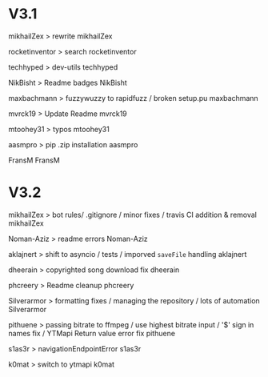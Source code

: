 # V3.1

mikhailZex > rewrite
mikhailZex

rocketinventor > search
rocketinventor

techhyped > dev-utils
techhyped

NikBisht > Readme badges
NikBisht

maxbachmann > fuzzywuzzy to rapidfuzz / broken setup.pu
maxbachmann 

mvrck19 > Update Readme
mvrck19

mtoohey31 > typos
mtoohey31

aasmpro > pip .zip installation
aasmpro

FransM
FransM

# V3.2

mikhailZex > bot rules/ .gitignore / minor fixes / travis CI addition & removal
mikhailZex

Noman-Aziz > readme errors
Noman-Aziz

aklajnert > shift to asyncio / tests / imporved `saveFile` handling
aklajnert 

dheerain > copyrighted song download fix
dheerain

phcreery > Readme cleanup
phcreery

Silverarmor > formatting fixes / managing the repository / lots of automation
Silverarmor

pithuene > passing bitrate to ffmpeg / use highest bitrate input / '$' sign in names fix /
    YTMapi Return value error fix
pithuene

s1as3r > navigationEndpointError
s1as3r

k0mat > switch to ytmapi
k0mat 